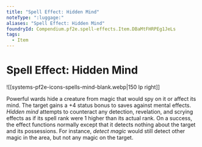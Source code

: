 ```yaml
---
title: "Spell Effect: Hidden Mind"
noteType: ":luggage:"
aliases: "Spell Effect: Hidden Mind"
foundryId: Compendium.pf2e.spell-effects.Item.DBaMtFHRPEg1JeLs
tags:
  - Item
---
```


# Spell Effect: Hidden Mind
![[systems-pf2e-icons-spells-mind-blank.webp|150 lp right]]

Powerful wards hide a creature from magic that would spy on it or affect its mind. The target gains a +4 status bonus to saves against mental effects. _Hidden mind_ attempts to counteract any detection, revelation, and scrying effects as if its spell rank were 1 higher than its actual rank. On a success, the effect functions normally except that it detects nothing about the target and its possessions. For instance, _detect magic_ would still detect other magic in the area, but not any magic on the target.
